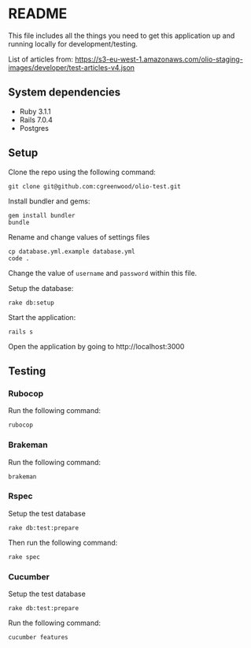 # README

This file includes all the things you need to get this application up and running locally for development/testing.

List of articles from:
https://s3-eu-west-1.amazonaws.com/olio-staging-images/developer/test-articles-v4.json


## System dependencies

- Ruby 3.1.1
- Rails 7.0.4
- Postgres

## Setup

Clone the repo using the following command:
```
git clone git@github.com:cgreenwood/olio-test.git
```

Install bundler and gems:
```
gem install bundler
bundle
```

Rename and change values of settings files
```
cp database.yml.example database.yml
code .
```

Change the value of `username` and `password` within this file.

Setup the database:
```
rake db:setup
```

Start the application:
```
rails s
```

Open the application by going to http://localhost:3000


## Testing

### Rubocop

Run the following command:
```
rubocop
```

### Brakeman

Run the following command:
```
brakeman
```

### Rspec

Setup the test database
```
rake db:test:prepare
```

Then run the following command:
```
rake spec
```

### Cucumber

Setup the test database
```
rake db:test:prepare
```

Run the following command:
```
cucumber features
```